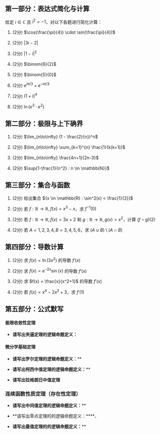 
## 第一部分：表达式简化与计算

给定 $i \in \mathbb{C}$ 且 $i^2 = -1$，对以下各题进行简化计算：

1. (2分) $\cos(\frac{\pi}{4}) \cdot \sin(\frac{\pi}{4})$
    
2. (2分) $|3i - 2|$
    
3. (2分) $|1-i|^2$
    
4. (2分) $\binom{6}{2}$
    
5. (2分) $\binom{5}{0}$
    
6. (2分) $e^{i\pi/3} + e^{-i\pi/3}$
    
7. (2分) $(1+i)^4$
    
8. (2分) $\ln(e^3 \cdot e^2)$
    

## 第二部分：极限与上下确界

1. (2分) $\lim_{n\to\infty} (1 - \frac{2}{n})^n$
    
10. (2分) $\lim_{n\to\infty} \sum_{k=1}^{n} \frac{1}{k(k+1)}$
    
11. (2分) $\lim_{n\to\infty} \frac{4n+1}{2n-3}$
    
12. (2分) $\sup{1-\frac{1}{n^2} : n \in \mathbb{N}}$
    

## 第三部分：集合与函数

1. (2分) 给出集合 ${x \in \mathbb{R} : \sin^2(x) < \frac{1}{2}}$
    
14. (2分) 若 $f:\mathbb{R} \to \mathbb{R}, f(x) = x^3 - x$，求 $f^{-1}(0)$
    
15. (2分) 若 $f:\mathbb{R} \to \mathbb{R}, f(x) = 3x+2$ 和 $g:\mathbb{R} \to \mathbb{R}, g(x) = x^2$，计算 $(f \circ g)(2)$
    
16. (2分) 若 $A = {1,2,3,4}, B = {3,4,5,6}$，求 $(A \cup B) \setminus (A \cap B)$
    

## 第四部分：导数计算

1. (2分) 求 $f(x) = \ln(3x^2)$ 的导数 $f'(x)$
    
18. (2分) 求 $f(x) = e^{-2x} \sin(x)$ 的导数 $f'(x)$
    
19. (2分) 求 $f(x) = \frac{x}{x^2+1}$ 的导数 $f'(x)$
    
20. (2分) 若 $f(x) = x^4 - 2x^2 + 3$，求 $f'(1)$


## 第五部分：公式默写

#### 极限收敛性定理

- **请写出夹逼定理的逻辑命题定义：**

#### 微分学基础定理

- **请写出罗尔定理的逻辑命题定义：****

- **请写出柯西中值定理的逻辑命题定义：****

- **请写出拉格朗日中值定理**

### 连续函数性质定理（存在性定理）

- **请写出中间值定理的逻辑命题定义：****

- **请写出零点定理的的逻辑命题定义：****、

- **请写出最值定理的的逻辑命题定义：****